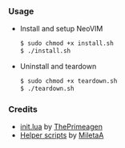 ### Usage
- Install and setup NeoVIM
    ```bash
    $ sudo chmod +x install.sh
    $ ./install.sh
    ```
- Uninstall and teardown
    ```bash
    $ sudo chmod +x teardown.sh
    $ ./teardown.sh
    ```

### Credits
- [init.lua](https://github.com/ThePrimeagen/init.lua.git) by [ThePrimeagen](https://github.com/ThePrimeagen/ThePrimeagen)
- [Helper scripts](https://github.com/ThePrimeagen/init.lua/pull/93) by [MiletaA](https://github.com/MiletaA)
